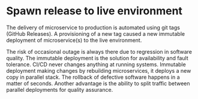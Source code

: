 # Spawn release to live environment

The delivery of microservice to production is automated using git tags (GitHub Releases). A provisioning of a new tag caused a new immutable deployment of microservice(s) to the live environment.

The risk of occasional outage is always there due to regression in software quality. The immutable deployment is the solution for availability and fault tolerance. CI/CD never changes anything at running systems. Immutable deployment making changes by rebuilding microservices, it deploys a new copy in parallel stack. The rollback of defective software happens in a matter of seconds. Another advantage is the ability to split traffic between parallel deployments for quality assurance.


